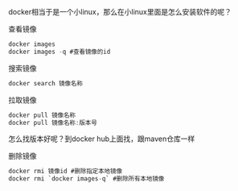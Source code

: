 docker相当于是一个小linux，那么在小linux里面是怎么安装软件的呢？  

查看镜像
```java
docker images 
docker images -q #查看镜像的id
```

搜索镜像
```java
docker search 镜像名称
```

拉取镜像
```java
docker pull 镜像名称
docker pull 镜像名称:版本号
```

怎么找版本好呢？到docker hub上面找，跟maven仓库一样

删除镜像
```java
docker rmi 镜像id #删除指定本地镜像
docker rmi `docker images-q` #删除所有本地镜像
```